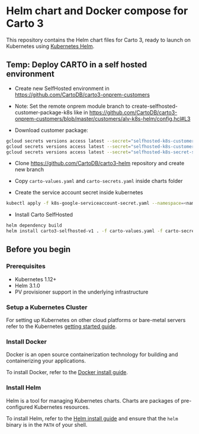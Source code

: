 # Helm chart and Docker compose for Carto 3

This repository contains the Helm chart files for Carto 3, ready to launch on Kubernetes using [Kubernetes Helm](https://github.com/helm/helm).

## Temp: Deploy CARTO in a self hosted environment

- Create new SelfHosted environment in https://github.com/CartoDB/carto3-onprem-customers

* Note: Set the remote onprem module branch to create-selfhosted-customer-package-k8s like in https://github.com/CartoDB/carto3-onprem-customers/blob/master/customers/alv-k8s-helm/config.hcl#L3

- Download customer package:
```bash
gcloud secrets versions access latest --secret="selfhosted-k8s-customer-package" --project="carto-tnt-onp-$ONPREM_ID" > carto-values.yaml
gcloud secrets versions access latest --secret="selfhosted-k8s-customer-package-secrets" --project="carto-tnt-onp-$ONPREM_ID" > carto-secrets.yaml
gcloud secrets versions access latest --secret="selfhosted-k8s-secret-sa-key" --project="carto-tnt-onp-$ONPREM_ID" > k8s-google-serviceaccount-secret.yaml
```
- Clone https://github.com/CartoDB/carto3-helm repository and create new branch

- Copy `carto-values.yaml` and `carto-secrets.yaml` inside charts folder

- Create the service account secret inside kubernetes
```bash
kubectl apply -f k8s-google-serviceaccount-secret.yaml --namespace=<namespace>
```
- Install Carto SelfHosted
```bash
helm dependency build
helm install carto3-selfhosted-v1 . -f carto-values.yaml -f carto-secrets.yaml
```


## Before you begin

### Prerequisites

- Kubernetes 1.12+
- Helm 3.1.0
- PV provisioner support in the underlying infrastructure

### Setup a Kubernetes Cluster

For setting up Kubernetes on other cloud platforms or bare-metal servers refer to the Kubernetes [getting started guide](http://kubernetes.io/docs/getting-started-guides/).

### Install Docker

Docker is an open source containerization technology for building and containerizing your applications.

To install Docker, refer to the [Docker install guide](https://docs.docker.com/engine/install/).

### Install Helm

Helm is a tool for managing Kubernetes charts. Charts are packages of pre-configured Kubernetes resources.

To install Helm, refer to the [Helm install guide](https://github.com/helm/helm#install) and ensure that the `helm` binary is in the `PATH` of your shell.

